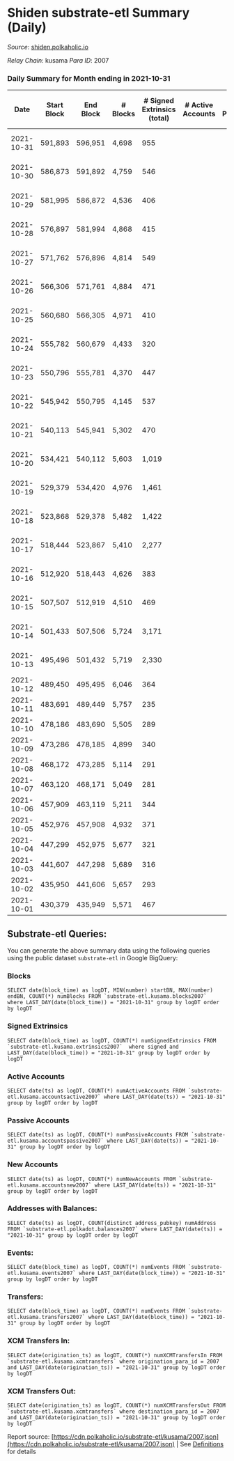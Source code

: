 # Shiden substrate-etl Summary (Daily)

_Source_: [shiden.polkaholic.io](https://shiden.polkaholic.io)

*Relay Chain*: kusama
*Para ID*: 2007



### Daily Summary for Month ending in 2021-10-31


| Date | Start Block | End Block | # Blocks | # Signed Extrinsics (total) | # Active Accounts | # Passive | # New | # Addresses with Balances | # Events | # Transfers | # XCM Transfers In | # XCM Transfers Out | Issues | 
| ---- | ----------- | --------- | -------- | --------------------------- | ----------------- | --------- | ----- | ------------------------- | -------- | ----------- | ------------------ | ------------------- | ------ |
| 2021-10-31 | 591,893 | 596,951 | 4,698 | 955 |  |  |  | 26,217 | 38,581 | 6,693 ($2,089,795.72) |   |   | 361 missing (7.14%) |
| 2021-10-30 | 586,873 | 591,892 | 4,759 | 546 |  |  |  |  | 40,644 | 6,518 ($2,390,536.32) |   |   | 261 missing (5.20%) |
| 2021-10-29 | 581,995 | 586,872 | 4,536 | 406 |  |  |  |  | 42,574 | 6,597 ($2,535,328.48) |   |   | 342 missing (7.01%) |
| 2021-10-28 | 576,897 | 581,994 | 4,868 | 415 |  |  |  |  | 12,001 | 3,017 ($765,755.91) |   |   | 230 missing (4.51%) |
| 2021-10-27 | 571,762 | 576,896 | 4,814 | 549 |  |  |  |  | 23,734 | 4,126 ($1,911,762.69) |   |   | 321 missing (6.25%) |
| 2021-10-26 | 566,306 | 571,761 | 4,884 | 471 |  |  |  |  | 38,732 | 6,403 ($4,766,993.24) |   |   | 572 missing (10.49%) |
| 2021-10-25 | 560,680 | 566,305 | 4,971 | 410 |  |  |  |  | 42,501 | 6,808 ($2,435,486.89) |   |   | 655 missing (11.64%) |
| 2021-10-24 | 555,782 | 560,679 | 4,433 | 320 |  |  |  |  | 37,218 | 5,992 ($1,094,408.00) |   |   | 465 missing (9.50%) |
| 2021-10-23 | 550,796 | 555,781 | 4,370 | 447 |  |  |  |  | 41,987 | 6,314 ($1,536,884.49) |   |   | 616 missing (12.36%) |
| 2021-10-22 | 545,942 | 550,795 | 4,145 | 537 |  |  |  |  | 63,801 | 9,968 ($3,103,107.07) |   |   | 709 missing (14.61%) |
| 2021-10-21 | 540,113 | 545,941 | 5,302 | 470 |  |  |  |  | 44,412 | 8,171 ($4,952,230.32) |   |   | 527 missing (9.04%) |
| 2021-10-20 | 534,421 | 540,112 | 5,603 | 1,019 |  |  |  |  | 17,404 | 5,159 ($1,511,852.06) |   |   | 89 missing (1.56%) |
| 2021-10-19 | 529,379 | 534,420 | 4,976 | 1,461 |  |  |  |  | 15,074 | 4,596 ($1,897,832.66) |   |   | 66 missing (1.31%) |
| 2021-10-18 | 523,868 | 529,378 | 5,482 | 1,422 |  |  |  |  | 16,929 | 5,255 ($1,724,137.53) |   |   | 29 missing (0.53%) |
| 2021-10-17 | 518,444 | 523,867 | 5,410 | 2,277 |  |  |  |  | 18,293 | 5,389 ($2,300,992.62) |   |   | 14 missing (0.26%) |
| 2021-10-16 | 512,920 | 518,443 | 4,626 | 383 |  |  |  |  | 15,912 | 5,004 ($1,778,810.37) |   |   | 898 missing (16.26%) |
| 2021-10-15 | 507,507 | 512,919 | 4,510 | 469 |  |  |  |  | 16,999 | 5,031 ($2,769,165.59) |   |   | 903 missing (16.69%) |
| 2021-10-14 | 501,433 | 507,506 | 5,724 | 3,171 |  |  |  |  | 19,669 | 5,410 ($2,425,024.83) |   |   | 350 missing (5.76%) |
| 2021-10-13 | 495,496 | 501,432 | 5,719 | 2,330 |  |  |  |  | 24,699 | 6,006 ($3,168,888.71) |   |   | 218 missing (3.67%) |
| 2021-10-12 | 489,450 | 495,495 | 6,046 | 364 |  |  |  |  | 22,162 | 6,530 ($1,888,676.37) |   |   |  |
| 2021-10-11 | 483,691 | 489,449 | 5,757 | 235 |  |  |  |  | 20,981 | 6,128 ($903,455.77) |   |   | 2 missing (0.03%) |
| 2021-10-10 | 478,186 | 483,690 | 5,505 | 289 |  |  |  |  | 20,616 | 5,933 ($527,069.57) |   |   |  |
| 2021-10-09 | 473,286 | 478,185 | 4,899 | 340 |  |  |  |  | 20,615 | 5,621 ($2,821,423.83) |   |   | 1 missing (0.02%) |
| 2021-10-08 | 468,172 | 473,285 | 5,114 | 291 |  |  |  |  | 18,623 | 5,497 ($2,139,968.31) |   |   |  |
| 2021-10-07 | 463,120 | 468,171 | 5,049 | 281 |  |  |  |  | 19,759 | 5,433 ($1,136,105.27) |   |   | 3 missing (0.06%) |
| 2021-10-06 | 457,909 | 463,119 | 5,211 | 344 |  |  |  |  | 22,318 | 5,741 ($4,089,731.61) |   |   |  |
| 2021-10-05 | 452,976 | 457,908 | 4,932 | 371 |  |  |  |  | 20,705 | 5,477 ($774,820.34) |   |   | 1 missing (0.02%) |
| 2021-10-04 | 447,299 | 452,975 | 5,677 | 321 |  |  |  |  | 26,295 | 6,460 ($907,485.68) |   |   |  |
| 2021-10-03 | 441,607 | 447,298 | 5,689 | 316 |  |  |  |  | 24,834 | 6,269 ($1,392,844.62) |   |   | 3 missing (0.05%) |
| 2021-10-02 | 435,950 | 441,606 | 5,657 | 293 |  |  |  |  | 26,027 | 6,203 ($1,696,750.42) |   |   |  |
| 2021-10-01 | 430,379 | 435,949 | 5,571 | 467 |  |  |  |  | 35,892 | 7,204 ($4,025,773.35) |   |   |  |

## Substrate-etl Queries:
You can generate the above summary data using the following queries using the public dataset `substrate-etl` in Google BigQuery:


### Blocks
```
SELECT date(block_time) as logDT, MIN(number) startBN, MAX(number) endBN, COUNT(*) numBlocks FROM `substrate-etl.kusama.blocks2007`  where LAST_DAY(date(block_time)) = "2021-10-31" group by logDT order by logDT
```


### Signed Extrinsics
```
SELECT date(block_time) as logDT, COUNT(*) numSignedExtrinsics FROM `substrate-etl.kusama.extrinsics2007`  where signed and LAST_DAY(date(block_time)) = "2021-10-31" group by logDT order by logDT
```


### Active Accounts
```
SELECT date(ts) as logDT, COUNT(*) numActiveAccounts FROM `substrate-etl.kusama.accountsactive2007` where LAST_DAY(date(ts)) = "2021-10-31" group by logDT order by logDT
```


### Passive Accounts
```
SELECT date(ts) as logDT, COUNT(*) numPassiveAccounts FROM `substrate-etl.kusama.accountspassive2007` where LAST_DAY(date(ts)) = "2021-10-31" group by logDT order by logDT
```


### New Accounts
```
SELECT date(ts) as logDT, COUNT(*) numNewAccounts FROM `substrate-etl.kusama.accountsnew2007` where LAST_DAY(date(ts)) = "2021-10-31" group by logDT order by logDT
```


### Addresses with Balances:
```
SELECT date(ts) as logDT, COUNT(distinct address_pubkey) numAddress FROM `substrate-etl.polkadot.balances2007` where LAST_DAY(date(ts)) = "2021-10-31" group by logDT order by logDT
```


### Events:
```
SELECT date(block_time) as logDT, COUNT(*) numEvents FROM `substrate-etl.kusama.events2007` where LAST_DAY(date(block_time)) = "2021-10-31" group by logDT order by logDT
```


### Transfers:
```
SELECT date(block_time) as logDT, COUNT(*) numEvents FROM `substrate-etl.kusama.transfers2007` where LAST_DAY(date(block_time)) = "2021-10-31" group by logDT order by logDT
```


### XCM Transfers In:
```
SELECT date(origination_ts) as logDT, COUNT(*) numXCMTransfersIn FROM `substrate-etl.kusama.xcmtransfers` where origination_para_id = 2007 and LAST_DAY(date(origination_ts)) = "2021-10-31" group by logDT order by logDT
```


### XCM Transfers Out:
```
SELECT date(origination_ts) as logDT, COUNT(*) numXCMTransfersOut FROM `substrate-etl.kusama.xcmtransfers` where destination_para_id = 2007 and LAST_DAY(date(origination_ts)) = "2021-10-31" group by logDT order by logDT
```



Report source: [https://cdn.polkaholic.io/substrate-etl/kusama/2007.json](https://cdn.polkaholic.io/substrate-etl/kusama/2007.json) | See [Definitions](/DEFINITIONS.md) for details
